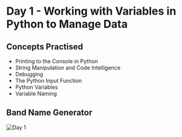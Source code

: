 # Day 1 - Working with Variables in Python to Manage Data
## Concepts Practised
- Printing to the Console in Python
- String Manipulation and Code Intelligence
- Debugging
- The Python Input Function
- Python Variables
- Variable Naming
## Band Name Generator
![Day 1](https://github.com/user-attachments/assets/31f7a574-a9b7-4b75-bc84-9748aa7b5b7a)
